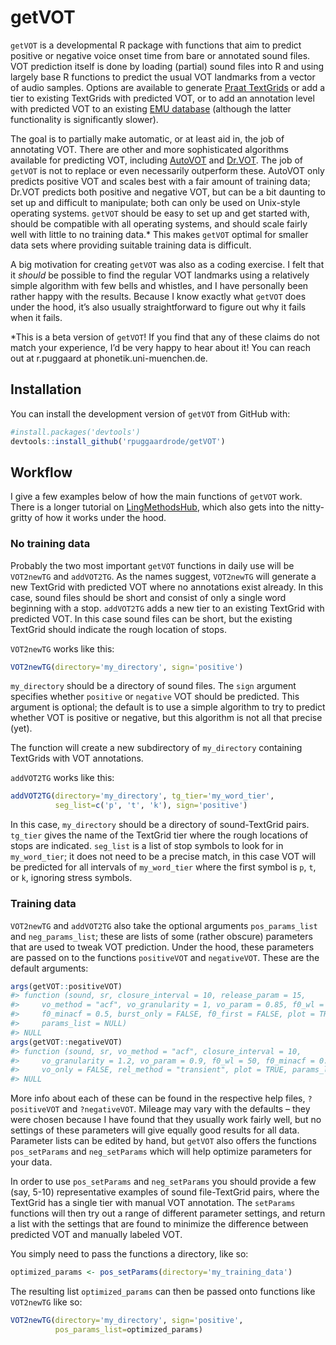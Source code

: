 
<!-- README.md is generated from README.Rmd. Please edit that file -->

# getVOT

`getVOT` is a developmental R package with functions that aim to predict
positive or negative voice onset time from bare or annotated sound
files. VOT prediction itself is done by loading (partial) sound files
into R and using largely base R functions to predict the usual VOT
landmarks from a vector of audio samples. Options are available to
generate [Praat TextGrids](https://fon.hum.uva.nl/praat) or add a tier
to existing TextGrids with predicted VOT, or to add an annotation level
with predicted VOT to an existing [EMU
database](https://github.com/IPS-LMU/emuR) (although the latter
functionality is significantly slower).

The goal is to partially make automatic, or at least aid in, the job of
annotating VOT. There are other and more sophisticated algorithms
available for predicting VOT, including
[AutoVOT](https://github.com/mlml/autovot/tree/master) and
[Dr.VOT](https://github.com/MLSpeech/Dr.VOT). The job of `getVOT` is not
to replace or even necessarily outperform these. AutoVOT only predicts
positive VOT and scales best with a fair amount of training data; Dr.VOT
predicts both positive and negative VOT, but can be a bit daunting to
set up and difficult to manipulate; both can only be used on Unix-style
operating systems. `getVOT` should be easy to set up and get started
with, should be compatible with all operating systems, and should scale
fairly well with little to no training data.\* This makes `getVOT`
optimal for smaller data sets where providing suitable training data is
difficult.

A big motivation for creating `getVOT` was also as a coding exercise. I
felt that it *should* be possible to find the regular VOT landmarks
using a relatively simple algorithm with few bells and whistles, and I
have personally been rather happy with the results. Because I know
exactly what `getVOT` does under the hood, it’s also usually
straightforward to figure out why it fails when it fails.

\*This is a beta version of `getVOT`! If you find that any of these
claims do not match your experience, I’d be very happy to hear about it!
You can reach out at r.puggaard at phonetik.uni-muenchen.de.

## Installation

You can install the development version of `getVOT` from GitHub with:

``` r
#install.packages('devtools')
devtools::install_github('rpuggaardrode/getVOT')
```

## Workflow

I give a few examples below of how the main functions of `getVOT` work.
There is a longer tutorial on
[LingMethodsHub](https://lingmethodshub.github.io/content/R/getVOT-tutorial/),
which also gets into the nitty-gritty of how it works under the hood.

### No training data

Probably the two most important `getVOT` functions in daily use will be
`VOT2newTG` and `addVOT2TG`. As the names suggest, `VOT2newTG` will
generate a new TextGrid with predicted VOT where no annotations exist
already. In this case, sound files should be short and consist of only a
single word beginning with a stop. `addVOT2TG` adds a new tier to an
existing TextGrid with predicted VOT. In this case sound files can be
short, but the existing TextGrid should indicate the rough location of
stops.

`VOT2newTG` works like this:

``` r
VOT2newTG(directory='my_directory', sign='positive')
```

`my_directory` should be a directory of sound files. The `sign` argument
specifies whether `positive` or `negative` VOT should be predicted. This
argument is optional; the default is to use a simple algorithm to try to
predict whether VOT is positive or negative, but this algorithm is not
all that precise (yet).

The function will create a new subdirectory of `my_directory` containing
TextGrids with VOT annotations.

`addVOT2TG` works like this:

``` r
addVOT2TG(directory='my_directory', tg_tier='my_word_tier',
          seg_list=c('p', 't', 'k'), sign='positive')
```

In this case, `my_directory` should be a directory of sound-TextGrid
pairs. `tg_tier` gives the name of the TextGrid tier where the rough
locations of stops are indicated. `seg_list` is a list of stop symbols
to look for in `my_word_tier`; it does not need to be a precise match,
in this case VOT will be predicted for all intervals of `my_word_tier`
where the first symbol is `p`, `t`, or `k`, ignoring stress symbols.

### Training data

`VOT2newTG` and `addVOT2TG` also take the optional arguments
`pos_params_list` and `neg_params_list`; these are lists of some (rather
obscure) parameters that are used to tweak VOT prediction. Under the
hood, these parameters are passed on to the functions `positiveVOT` and
`negativeVOT`. These are the default arguments:

``` r
args(getVOT::positiveVOT)
#> function (sound, sr, closure_interval = 10, release_param = 15, 
#>     vo_method = "acf", vo_granularity = 1, vo_param = 0.85, f0_wl = 30, 
#>     f0_minacf = 0.5, burst_only = FALSE, f0_first = FALSE, plot = TRUE, 
#>     params_list = NULL) 
#> NULL
args(getVOT::negativeVOT)
#> function (sound, sr, vo_method = "acf", closure_interval = 10, 
#>     vo_granularity = 1.2, vo_param = 0.9, f0_wl = 50, f0_minacf = 0.5, 
#>     vo_only = FALSE, rel_method = "transient", plot = TRUE, params_list = NULL) 
#> NULL
```

More info about each of these can be found in the respective help files,
`?positiveVOT` and `?negativeVOT`. Mileage may vary with the defaults –
they were chosen because I have found that they usually work fairly
well, but no settings of these parameters will give equally good results
for all data. Parameter lists can be edited by hand, but `getVOT` also
offers the functions `pos_setParams` and `neg_setParams` which will help
optimize parameters for your data.

In order to use `pos_setParams` and `neg_setParams` you should provide a
few (say, 5-10) representative examples of sound file-TextGrid pairs,
where the TextGrid has a single tier with manual VOT annotation. The
`setParams` functions will then try out a range of different parameter
settings, and return a list with the settings that are found to minimize
the difference between predicted VOT and manually labeled VOT.

You simply need to pass the functions a directory, like so:

``` r
optimized_params <- pos_setParams(directory='my_training_data')
```

The resulting list `optimized_params` can then be passed onto functions
like `VOT2newTG` like so:

``` r
VOT2newTG(directory='my_directory', sign='positive',
          pos_params_list=optimized_params)
```
